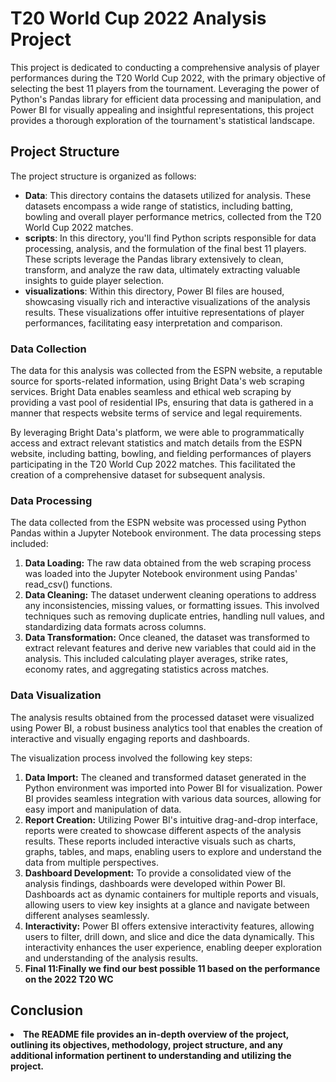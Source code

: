  <h1>T20 World Cup 2022 Analysis Project</h1>

   <p>This project is dedicated to conducting a comprehensive analysis of player performances during the T20 World Cup 2022, with the primary objective of selecting the best 11 players from the tournament. Leveraging the power of Python's Pandas library for efficient data processing and manipulation, and Power BI for visually appealing and insightful representations, this project provides a thorough exploration of the tournament's statistical landscape.</p>

   <h2>Project Structure</h2>

   <p>The project structure is organized as follows:</p>

   <ul>
        <li><strong>Data</strong>: This directory contains the datasets utilized for analysis. These datasets encompass a wide range of statistics, including batting, bowling and overall player performance metrics, collected from the T20 World Cup 2022 matches.</li>
        <li><strong>scripts</strong>: In this directory, you'll find Python scripts responsible for data processing, analysis, and the formulation of the final best 11 players. These scripts leverage the Pandas library extensively to clean, transform, and analyze the raw data, ultimately extracting valuable insights to guide player selection.</li>
        <li><strong>visualizations</strong>: Within this directory, Power BI files are housed, showcasing visually rich and interactive visualizations of the analysis results. These visualizations offer intuitive representations of player performances, facilitating easy interpretation and comparison.</li>
     </ul>
     <h3>Data Collection</h3>

   <p>The data for this analysis was collected from the ESPN website, a reputable source for sports-related information, using Bright Data's web scraping services. Bright Data enables seamless and ethical web scraping by providing a vast pool of residential IPs, ensuring that data is gathered in a manner that respects website terms of service and legal requirements.</p>

   <p>By leveraging Bright Data's platform, we were able to programmatically access and extract relevant statistics and match details from the ESPN website, including batting, bowling, and fielding performances of players participating in the T20 World Cup 2022 matches. This facilitated the creation of a comprehensive dataset for subsequent analysis.</p>
 <h3>Data Processing</h3>

   <p>The data collected from the ESPN website was processed using Python Pandas within a Jupyter Notebook environment. The data processing steps included:</p>

   <ol>
        <li><strong>Data Loading:</strong> The raw data obtained from the web scraping process was loaded into the Jupyter Notebook environment using Pandas' read_csv() functions.</li>
        
   <li><strong>Data Cleaning:</strong> The dataset underwent cleaning operations to address any inconsistencies, missing values, or formatting issues. This involved techniques such as removing duplicate entries, handling null values, and standardizing data formats across columns.</li>
        
   <li><strong>Data Transformation:</strong> Once cleaned, the dataset was transformed to extract relevant features and derive new variables that could aid in the analysis. This included calculating player averages, strike rates, economy rates, and aggregating statistics across matches.</li>
        
   </ol>
 <h3>Data Visualization</h3>

   <p>The analysis results obtained from the processed dataset were visualized using Power BI, a robust business analytics tool that enables the creation of interactive and visually engaging reports and dashboards.</p>

   <p>The visualization process involved the following key steps:</p>

   <ol>
        <li><strong>Data Import:</strong> The cleaned and transformed dataset generated in the Python environment was imported into Power BI for visualization. Power BI provides seamless integration with various data sources, allowing for easy import and manipulation of data.</li>
        
  <li><strong>Report Creation:</strong> Utilizing Power BI's intuitive drag-and-drop interface, reports were created to showcase different aspects of the analysis results. These reports included interactive visuals such as charts, graphs, tables, and maps, enabling users to explore and understand the data from multiple perspectives.</li>
        
   <li><strong>Dashboard Development:</strong> To provide a consolidated view of the analysis findings, dashboards were developed within Power BI. Dashboards act as dynamic containers for multiple reports and visuals, allowing users to view key insights at a glance and navigate between different analyses seamlessly.</li>
        
   <li><strong>Interactivity:</strong> Power BI offers extensive interactivity features, allowing users to filter, drill down, and slice and dice the data dynamically. This interactivity enhances the user experience, enabling deeper exploration and understanding of the analysis results.</li>
        
  <li><strong>Final 11:<strong>Finally we find our best possible 11 based on the performance on the 2022 T20 WC</li>
    </ol>

 
<h2>Conclusion</h2>
<p><li>The README file provides an in-depth overview of the project, outlining its objectives, methodology, project structure, and any additional information pertinent to understanding and utilizing the project.</li></p> 
   

 
 

 
